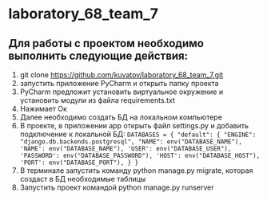 # laboratory_68_team_7

## Для работы с проектом необходимо выполнить следующие действия:
1. git clone https://github.com/kuvatov/laboratory_68_team_7.git
2. запустить приложение PyCharm и открыть папку проекта
3. PyCharm предложит установить виртуальное окружение и установить модули из файла requirements.txt
4. Нажимает Ок
5. Далее необходимо создать БД на локальном компьютере
6. В проекте, в приложении app открыть файл settings.py и добавить подключение к локальной БД:
`DATABASES = {
    "default": {
        "ENGINE": "django.db.backends.postgresql",
        "NAME": env("DATABASE_NAME"),
        'NAME': env("DATABASE_NAME"),
        'USER': env("DATABASE_USER"),
        'PASSWORD': env("DATABASE_PASSWORD"),
        'HOST': env("DATABASE_HOST"),
        'PORT': env("DATABASE_PORT"),
    }
}`
7. В терминале запустить команду python manage.py migrate, которая создаст в БД необходимые таблицы
8. Запустить проект командой python manage.py runserver

